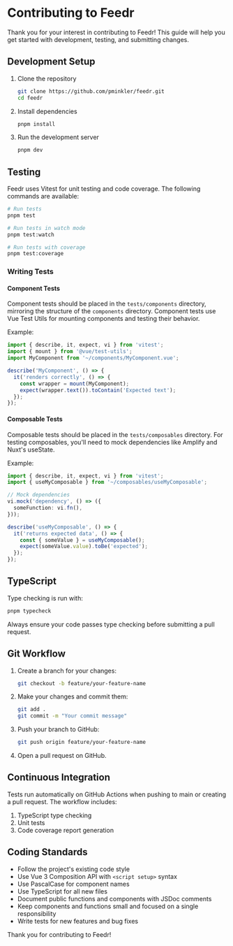 # Contributing to Feedr

Thank you for your interest in contributing to Feedr! This guide will help you get started with development, testing, and submitting changes.

## Development Setup

1. Clone the repository
   ```bash
   git clone https://github.com/pminkler/feedr.git
   cd feedr
   ```

2. Install dependencies
   ```bash
   pnpm install
   ```

3. Run the development server
   ```bash
   pnpm dev
   ```

## Testing

Feedr uses Vitest for unit testing and code coverage. The following commands are available:

```bash
# Run tests
pnpm test

# Run tests in watch mode
pnpm test:watch

# Run tests with coverage
pnpm test:coverage
```

### Writing Tests

#### Component Tests

Component tests should be placed in the `tests/components` directory, mirroring the structure of the `components` directory. Component tests use Vue Test Utils for mounting components and testing their behavior.

Example:

```typescript
import { describe, it, expect, vi } from 'vitest';
import { mount } from '@vue/test-utils';
import MyComponent from '~/components/MyComponent.vue';

describe('MyComponent', () => {
  it('renders correctly', () => {
    const wrapper = mount(MyComponent);
    expect(wrapper.text()).toContain('Expected text');
  });
});
```

#### Composable Tests

Composable tests should be placed in the `tests/composables` directory. For testing composables, you'll need to mock dependencies like Amplify and Nuxt's useState.

Example:

```typescript
import { describe, it, expect, vi } from 'vitest';
import { useMyComposable } from '~/composables/useMyComposable';

// Mock dependencies
vi.mock('dependency', () => ({
  someFunction: vi.fn(),
}));

describe('useMyComposable', () => {
  it('returns expected data', () => {
    const { someValue } = useMyComposable();
    expect(someValue.value).toBe('expected');
  });
});
```

## TypeScript

Type checking is run with:

```bash
pnpm typecheck
```

Always ensure your code passes type checking before submitting a pull request.

## Git Workflow

1. Create a branch for your changes:
   ```bash
   git checkout -b feature/your-feature-name
   ```

2. Make your changes and commit them:
   ```bash
   git add .
   git commit -m "Your commit message"
   ```

3. Push your branch to GitHub:
   ```bash
   git push origin feature/your-feature-name
   ```

4. Open a pull request on GitHub.

## Continuous Integration

Tests run automatically on GitHub Actions when pushing to main or creating a pull request. The workflow includes:

1. TypeScript type checking
2. Unit tests
3. Code coverage report generation

## Coding Standards

- Follow the project's existing code style
- Use Vue 3 Composition API with `<script setup>` syntax
- Use PascalCase for component names
- Use TypeScript for all new files
- Document public functions and components with JSDoc comments
- Keep components and functions small and focused on a single responsibility
- Write tests for new features and bug fixes

Thank you for contributing to Feedr!